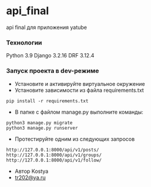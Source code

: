 # api_final
api final для приложения yatube
### Технологии
Python 3.9
Django 3.2.16
DRF 3.12.4
### Запуск проекта в dev-режиме
- Установите и активируйте виртуальное окружение
- Установите зависимости из файла requirements.txt
```
pip install -r requirements.txt
``` 
- В папке с файлом manage.py выполните команды:
```
python3 manage.py migrate
python3 manage.py runserver
```
- Протестируйте одним из следующих запросов
```
http://127.0.0.1:8000/api/v1/posts/
http://127.0.0.1:8000/api/v1/groups/
http://127.0.0.1:8000/api/v1/follow/
```
- Автор Kostya
- tr202@ya.ru
